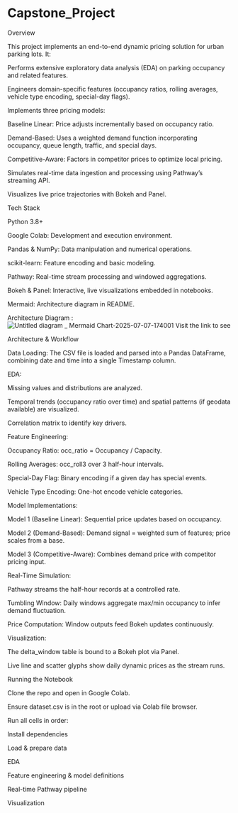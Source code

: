 # Capstone_Project
Overview

This project implements an end-to-end dynamic pricing solution for urban parking lots. It:

Performs extensive exploratory data analysis (EDA) on parking occupancy and related features.

Engineers domain-specific features (occupancy ratios, rolling averages, vehicle type encoding, special-day flags).

Implements three pricing models:

Baseline Linear: Price adjusts incrementally based on occupancy ratio.

Demand-Based: Uses a weighted demand function incorporating occupancy, queue length, traffic, and special days.

Competitive-Aware: Factors in competitor prices to optimize local pricing.

Simulates real-time data ingestion and processing using Pathway’s streaming API.

Visualizes live price trajectories with Bokeh and Panel.

Tech Stack

Python 3.8+

Google Colab: Development and execution environment.

Pandas & NumPy: Data manipulation and numerical operations.

scikit-learn: Feature encoding and basic modeling.

Pathway: Real-time stream processing and windowed aggregations.

Bokeh & Panel: Interactive, live visualizations embedded in notebooks.

Mermaid: Architecture diagram in README.

Architecture Diagram :
![Untitled diagram _ Mermaid Chart-2025-07-07-174001](https://github.com/user-attachments/assets/63899bba-483d-4a4f-8c4d-bdb91a802d74)
Visit the link to see 

Architecture & Workflow

Data Loading: The CSV file is loaded and parsed into a Pandas DataFrame, combining date and time into a single Timestamp column.

EDA:

Missing values and distributions are analyzed.

Temporal trends (occupancy ratio over time) and spatial patterns (if geodata available) are visualized.

Correlation matrix to identify key drivers.

Feature Engineering:

Occupancy Ratio: occ_ratio = Occupancy / Capacity.

Rolling Averages: occ_roll3 over 3 half-hour intervals.

Special-Day Flag: Binary encoding if a given day has special events.

Vehicle Type Encoding: One-hot encode vehicle categories.

Model Implementations:

Model 1 (Baseline Linear): Sequential price updates based on occupancy.

Model 2 (Demand-Based): Demand signal = weighted sum of features; price scales from a base.

Model 3 (Competitive-Aware): Combines demand price with competitor pricing input.

Real-Time Simulation:

Pathway streams the half-hour records at a controlled rate.

Tumbling Window: Daily windows aggregate max/min occupancy to infer demand fluctuation.

Price Computation: Window outputs feed Bokeh updates continuously.

Visualization:

The delta_window table is bound to a Bokeh plot via Panel.

Live line and scatter glyphs show daily dynamic prices as the stream runs.

Running the Notebook

Clone the repo and open in Google Colab.

Ensure dataset.csv is in the root or upload via Colab file browser.

Run all cells in order:

Install dependencies

Load & prepare data

EDA

Feature engineering & model definitions

Real-time Pathway pipeline

Visualization

